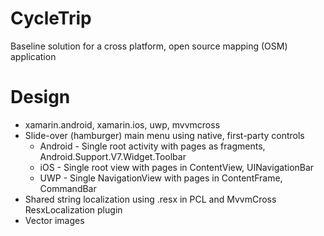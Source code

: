# CycleTrip
Baseline solution for a cross platform, open source mapping (OSM) application

# Design
* xamarin.android, xamarin.ios, uwp, mvvmcross
* Slide-over (hamburger) main menu using native, first-party controls
  * Android - Single root activity with pages as fragments, Android.Support.V7.Widget.Toolbar
  * iOS - Single root view with pages in ContentView, UINavigationBar
  * UWP - Single NavigationView with pages in ContentFrame, CommandBar
* Shared string localization using .resx in PCL and MvvmCross ResxLocalization plugin
* Vector images
